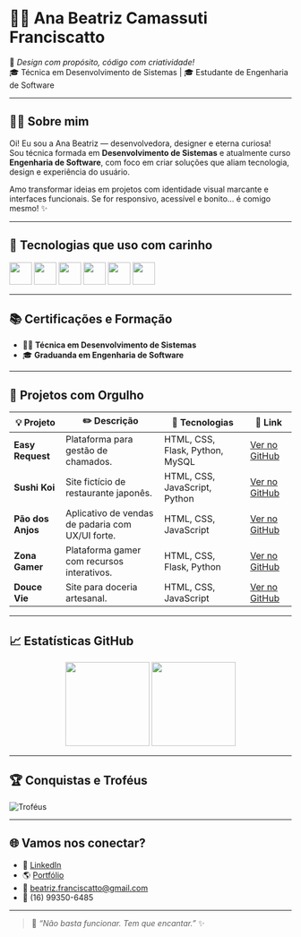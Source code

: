 # 👩‍💻 Ana Beatriz Camassuti Franciscatto

🌟 *Design com propósito, código com criatividade!*  
🎓 Técnica em Desenvolvimento de Sistemas | 🎓 Estudante de Engenharia de Software 

---

## 💁‍♀️ Sobre mim

Oi! Eu sou a Ana Beatriz — desenvolvedora, designer e eterna curiosa!  
Sou técnica formada em **Desenvolvimento de Sistemas** e atualmente curso **Engenharia de Software**, com foco em criar soluções que aliam tecnologia, design e experiência do usuário.

Amo transformar ideias em projetos com identidade visual marcante e interfaces funcionais. Se for responsivo, acessível e bonito… é comigo mesmo! ✨

---

## 🧰 Tecnologias que uso com carinho

<p align="left">
  <img src="https://cdn.jsdelivr.net/gh/devicons/devicon/icons/html5/html5-original.svg" width="40" />
  <img src="https://cdn.jsdelivr.net/gh/devicons/devicon/icons/css3/css3-original.svg" width="40" />
  <img src="https://cdn.jsdelivr.net/gh/devicons/devicon/icons/javascript/javascript-original.svg" width="40" />
  <img src="https://cdn.jsdelivr.net/gh/devicons/devicon/icons/python/python-original.svg" width="40" />
  <img src="https://cdn.jsdelivr.net/gh/devicons/devicon/icons/mysql/mysql-original.svg" width="40" />
  <img src="https://cdn.jsdelivr.net/gh/devicons/devicon/icons/git/git-original.svg" width="40" />
</p>

---

## 📚 Certificações e Formação

- 👩‍🎓 **Técnica em Desenvolvimento de Sistemas**  
- 🎓 **Graduanda em Engenharia de Software**  

---

## 💼 Projetos com Orgulho

| 💡 Projeto | ✏️ Descrição | 🧪 Tecnologias | 🔗 Link |
|-----------|-------------|---------------|--------|
| **Easy Request** | Plataforma para gestão de chamados. | HTML, CSS, Flask, Python, MySQL | [Ver no GitHub](https://github.com/anafranciscatto/EASY-REQUEST) |
| **Sushi Koi** | Site fictício de restaurante japonês. | HTML, CSS, JavaScript, Python | [Ver no GitHub](https://github.com/anafranciscatto/Sushi-Koi) |
| **Pão dos Anjos** | Aplicativo de vendas de padaria com UX/UI forte. | HTML, CSS, JavaScript | [Ver no GitHub](https://github.com/anafranciscatto/pao-dos-anjos) |
| **Zona Gamer** | Plataforma gamer com recursos interativos. | HTML, CSS, Flask, Python | [Ver no GitHub](https://github.com/anafranciscatto/Zona-Gamer) |
| **Douce Vie** | Site para doceria artesanal. | HTML, CSS, JavaScript | [Ver no GitHub](https://github.com/anafranciscatto/Douce-Vie) |

---

## 📈 Estatísticas GitHub

<p align="center">
  <img src="https://github-readme-stats.vercel.app/api?username=anafranciscatto&show_icons=true&theme=radical" height="150" />
  <img src="https://github-readme-stats.vercel.app/api/top-langs/?username=anafranciscatto&layout=compact&theme=radical" height="150"/>
</p>

---

## 🏆 Conquistas e Troféus

![Troféus](https://github-profile-trophy.vercel.app/?username=anafranciscatto&theme=radical&no-frame=true&margin-w=15)

---

## 🌐 Vamos nos conectar?

- 💼 [LinkedIn](https://www.linkedin.com/in/ana-beatriz-camassuti/)
- 🌎 [Portfólio](#)
- 📧 beatriz.franciscatto@gmail.com
- 📱 (16) 99350-6485

---

> 💬 *“Não basta funcionar. Tem que encantar.”* ✨
